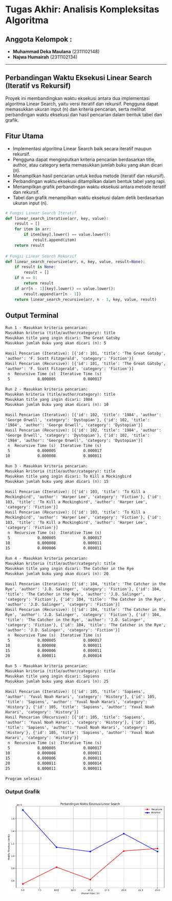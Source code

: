 # Tugas Akhir: Analisis Kompleksitas Algoritma

## Anggota Kelompok :
- **Muhammad Deka Maulana** (2311102148)
- **Najwa Humairah** (2311102134)

---

## Perbandingan Waktu Eksekusi Linear Search (Iteratif vs Rekursif)

Proyek ini membandingkan waktu eksekusi antara dua implementasi algoritma Linear Search, yaitu versi iteratif dan rekursif. Pengguna dapat memasukkan ukuran input (n) dan kriteria pencarian, serta melihat perbandingan waktu eksekusi dan hasil pencarian dalam bentuk tabel dan grafik.

## Fitur Utama
- Implementasi algoritma Linear Search baik secara iteratif maupun rekursif.
- Pengguna dapat menginputkan kriteria pencarian berdasarkan title, author, atau category serta memasukkan jumlah buku yang akan dicari (n).
- Menampilkan hasil pencarian untuk kedua metode (iteratif dan rekursif).
- Perbandingan waktu eksekusi ditampilkan dalam bentuk tabel yang rapi.
- Menampilkan grafik perbandingan waktu eksekusi antara metode iteratif dan rekursif.
- Tabel dan grafik menampilkan waktu eksekusi dalam detik berdasarkan ukuran input (n).


```python
# Fungsi Linear Search Iteratif
def linear_search_iterative(arr, key, value):
    result = []
    for item in arr:
        if item[key].lower() == value.lower():
            result.append(item)
    return result

# Fungsi Linear Search Rekursif
def linear_search_recursive(arr, n, key, value, result=None):
    if result is None:
        result = []
    if n == 0:
        return result
    if arr[n - 1][key].lower() == value.lower():
        result.append(arr[n - 1])
    return linear_search_recursive(arr, n - 1, key, value, result)
```

## Output Terminal

```plaintext
Run 1 - Masukkan kriteria pencarian:
Masukkan kriteria (title/author/category): title
Masukkan title yang ingin dicari: The Great Gatsby
Masukkan jumlah buku yang akan dicari (n): 5

Hasil Pencarian (Iterative): [{'id': 101, 'title': 'The Great Gatsby', 'author': 'F. Scott Fitzgerald', 'category': 'Fiction'}]
Hasil Pencarian (Recursive): [{'id': 101, 'title': 'The Great Gatsby', 'author': 'F. Scott Fitzgerald', 'category': 'Fiction'}]
 n  Recursive Time (s)  Iterative Time (s)
 5            0.000005            0.000017

Run 2 - Masukkan kriteria pencarian:
Masukkan kriteria (title/author/category): title
Masukkan title yang ingin dicari: 1984
Masukkan jumlah buku yang akan dicari (n): 10

Hasil Pencarian (Iterative): [{'id': 102, 'title': '1984', 'author': 'George Orwell', 'category': 'Dystopian'}, {'id': 102, 'title': '1984', 'author': 'George Orwell', 'category': 'Dystopian'}]
Hasil Pencarian (Recursive): [{'id': 102, 'title': '1984', 'author': 'George Orwell', 'category': 'Dystopian'}, {'id': 102, 'title': '1984', 'author': 'George Orwell', 'category': 'Dystopian'}]
 n  Recursive Time (s)  Iterative Time (s)
 5            0.000005            0.000017
10            0.000008            0.000011

Run 3 - Masukkan kriteria pencarian:
Masukkan kriteria (title/author/category): title                  
Masukkan title yang ingin dicari: To Kill a Mockingbird
Masukkan jumlah buku yang akan dicari (n): 15

Hasil Pencarian (Iterative): [{'id': 103, 'title': 'To Kill a Mockingbird', 'author': 'Harper Lee', 'category': 'Fiction'}, {'id': 103, 'title': 'To Kill a Mockingbird', 'author': 'Harper Lee', 'category': 'Fiction'}]
Hasil Pencarian (Recursive): [{'id': 103, 'title': 'To Kill a Mockingbird', 'author': 'Harper Lee', 'category': 'Fiction'}, {'id': 103, 'title': 'To Kill a Mockingbird', 'author': 'Harper Lee', 'category': 'Fiction'}]
 n  Recursive Time (s)  Iterative Time (s)
 5            0.000005            0.000017
10            0.000008            0.000011
15            0.000006            0.000011

Run 4 - Masukkan kriteria pencarian:
Masukkan kriteria (title/author/category): title
Masukkan title yang ingin dicari: The Catcher in the Rye
Masukkan jumlah buku yang akan dicari (n): 20

Hasil Pencarian (Iterative): [{'id': 104, 'title': 'The Catcher in the Rye', 'author': 'J.D. Salinger', 'category': 'Fiction'}, {'id': 104, 'title': 'The Catcher in the Rye', 'author': 'J.D. Salinger', 'category': 'Fiction'}, {'id': 104, 'title': 'The Catcher in the Rye', 'author': 'J.D. Salinger', 'category': 'Fiction'}]
Hasil Pencarian (Recursive): [{'id': 104, 'title': 'The Catcher in the Rye', 'author': 'J.D. Salinger', 'category': 'Fiction'}, {'id': 104, 'title': 'The Catcher in the Rye', 'author': 'J.D. Salinger', 'category': 'Fiction'}, {'id': 104, 'title': 'The Catcher in the Rye', 'author': 'J.D. Salinger', 'category': 'Fiction'}]
 n  Recursive Time (s)  Iterative Time (s)
 5            0.000005            0.000017
10            0.000008            0.000011
15            0.000006            0.000011
20            0.000011            0.000014

Run 5 - Masukkan kriteria pencarian:
Masukkan kriteria (title/author/category): title
Masukkan title yang ingin dicari: Sapiens
Masukkan jumlah buku yang akan dicari (n): 25

Hasil Pencarian (Iterative): [{'id': 105, 'title': 'Sapiens', 'author': 'Yuval Noah Harari', 'category': 'History'}, {'id': 105, 'title': 'Sapiens', 'author': 'Yuval Noah Harari', 'category': 'History'}, {'id': 105, 'title': 'Sapiens', 'author': 'Yuval Noah Harari', 'category': 'History'}]
Hasil Pencarian (Recursive): [{'id': 105, 'title': 'Sapiens', 'author': 'Yuval Noah Harari', 'category': 'History'}, {'id': 105, 'title': 'Sapiens', 'author': 'Yuval Noah Harari', 'category': 'History'}, {'id': 105, 'title': 'Sapiens', 'author': 'Yuval Noah Harari', 'category': 'History'}]
 n  Recursive Time (s)  Iterative Time (s)
 5            0.000005            0.000017
10            0.000008            0.000011
15            0.000006            0.000011
20            0.000011            0.000014
25            0.000011            0.000011

Program selesai!
```

### Output Grafik
![OUTPUT](Grafik_AKA.png)